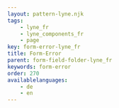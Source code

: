 ```yaml
---
layout: pattern-lyne.njk
tags: 
    - lyne_fr
    - lyne_components_fr
    - page
key: form-error-lyne_fr
title: Form-Error
parent: form-field-folder-lyne_fr
keywords: form-error
order: 270
availablelanguages: 
    - de
    - en
---
```

